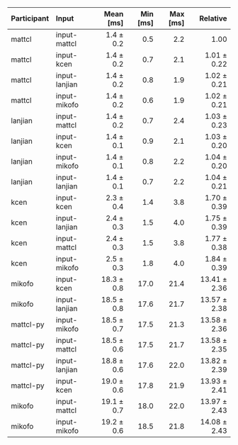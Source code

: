 | Participant | Input | Mean [ms] | Min [ms] | Max [ms] | Relative |
|:---|:---|---:|---:|---:|---:|
| mattcl | input-mattcl | 1.4 ± 0.2 | 0.5 | 2.2 | 1.00 |
| mattcl | input-kcen | 1.4 ± 0.2 | 0.7 | 2.1 | 1.01 ± 0.22 |
| mattcl | input-lanjian | 1.4 ± 0.2 | 0.8 | 1.9 | 1.02 ± 0.21 |
| mattcl | input-mikofo | 1.4 ± 0.2 | 0.6 | 1.9 | 1.02 ± 0.21 |
| lanjian | input-mattcl | 1.4 ± 0.2 | 0.7 | 2.4 | 1.03 ± 0.23 |
| lanjian | input-kcen | 1.4 ± 0.1 | 0.9 | 2.1 | 1.03 ± 0.20 |
| lanjian | input-mikofo | 1.4 ± 0.1 | 0.8 | 2.2 | 1.04 ± 0.20 |
| lanjian | input-lanjian | 1.4 ± 0.1 | 0.7 | 2.2 | 1.04 ± 0.21 |
| kcen | input-kcen | 2.3 ± 0.4 | 1.4 | 3.8 | 1.70 ± 0.39 |
| kcen | input-lanjian | 2.4 ± 0.3 | 1.5 | 4.0 | 1.75 ± 0.39 |
| kcen | input-mattcl | 2.4 ± 0.3 | 1.5 | 3.8 | 1.77 ± 0.38 |
| kcen | input-mikofo | 2.5 ± 0.3 | 1.8 | 4.0 | 1.84 ± 0.39 |
| mikofo | input-kcen | 18.3 ± 0.8 | 17.0 | 21.4 | 13.41 ± 2.36 |
| mikofo | input-lanjian | 18.5 ± 0.8 | 17.6 | 21.7 | 13.57 ± 2.38 |
| mattcl-py | input-mikofo | 18.5 ± 0.7 | 17.5 | 21.3 | 13.58 ± 2.36 |
| mattcl-py | input-mattcl | 18.5 ± 0.6 | 17.5 | 21.7 | 13.58 ± 2.35 |
| mattcl-py | input-lanjian | 18.8 ± 0.6 | 17.6 | 22.0 | 13.82 ± 2.39 |
| mattcl-py | input-kcen | 19.0 ± 0.6 | 17.8 | 21.9 | 13.93 ± 2.41 |
| mikofo | input-mattcl | 19.1 ± 0.7 | 18.0 | 22.0 | 13.97 ± 2.43 |
| mikofo | input-mikofo | 19.2 ± 0.6 | 18.5 | 21.8 | 14.08 ± 2.43 |
